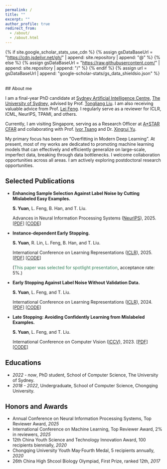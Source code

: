 ```yaml
---
permalink: /
title: ""
excerpt: ""
author_profile: true
redirect_from: 
  - /about/
  - /about.html
---
```


{% if site.google_scholar_stats_use_cdn %}
{% assign gsDataBaseUrl = "https://cdn.jsdelivr.net/gh/" | append: site.repository | append: "@" %}
{% else %}
{% assign gsDataBaseUrl = "https://raw.githubusercontent.com/" | append: site.repository | append: "/" %}
{% endif %}
{% assign url = gsDataBaseUrl | append: "google-scholar-stats/gs_data_shieldsio.json" %}

<span class='anchor' id='about-me'></span>

<br>
## About me

I am a final-year PhD candidate at [Sydney Artificial Intelligence Centre](https://www.sydney.edu.au/engineering/our-research/data-science-and-computer-engineering/ubtech-sydney-artificial-intelligence-centre.html), [The University of Sydney](https://www.sydney.edu.au), advised by Prof. [Tongliang Liu](https://tongliang-liu.github.io). I am also receiving valuable advice from Prof. [Lei Feng](https://lfeng1995.github.io). I regularly serve as a reviewer for ICLR, ICML, NeurIPS, TPAMI, and others. 

Currently, I am visiting Singapore, serving as a Research Officer at [A*STAR CFAR](https://www.a-star.edu.sg/cfar) and collaborating with Prof. [Ivor Tsang](https://www.a-star.edu.sg/cfar/about-cfar/management/prof-ivor-tsang) and Dr. [Xingrui Yu](https://xingruiyu.github.io).

My primary focus has been on “Overfitting in Modern Deep Learning”. At present, most of my works are dedicated to promoting machine learning models that can effectively and efficiently generalize on large-scale, imperfect data, breaking through data bottlenecks. I welcome collaboration opportunities across all areas. I am actively exploring postdoctoral research opportunities.

## Selected Publications

- **Enhancing Sample Selection Against Label Noise by Cutting Mislabeled Easy Examples.**
  
  **S. Yuan**, L. Feng, B. Han, and T. Liu.

  Advances in Neural Information Processing Systems ([NeurIPS](https://neurips.cc/Conferences/2025)), 2025. [\[PDF\]]() [\[CODE\]]()
  
- **Instance-dependent Early Stopping.**
  
  **S. Yuan**, R. Lin, L. Feng, B. Han, and T. Liu.

  International Conference on Learning Representations ([ICLR](https://iclr.cc/Conferences/2025)), 2025. [\[PDF\]](https://openreview.net/pdf?id=P42DbV2nuV) [\[CODE\]](https://github.com/tmllab/2025_ICLR_IES)
  
  (<span style="color: rgb(51,130,90)">This paper was selected for spotlight presentation</span>, acceptance rate: 5%.)
  
- **Early Stopping Against Label Noise Without Validation Data.**

  **S. Yuan**, L. Feng, and T. Liu.

  International Conference on Learning Representations ([ICLR](https://iclr.cc/Conferences/2024)), 2024. [\[PDF\]](https://openreview.net/pdf?id=CMzF2aOfqp) [\[CODE\]](https://github.com/tmllab/2024_ICLR_LabelWave)
  
- **Late Stopping: Avoiding Confidently Learning from Mislabeled Examples.**

  **S. Yuan**, L. Feng, and T. Liu.

  International Conference on Computer Vision ([ICCV](https://iccv2023.thecvf.com)), 2023. [\[PDF\]](https://openaccess.thecvf.com/content/ICCV2023/papers/Yuan_Late_Stopping_Avoiding_Confidently_Learning_from_Mislabeled_Examples_ICCV_2023_paper.pdf) [\[CODE\]](https://github.com/tmllab/2023_ICCV_LateStopping)



## Educations
- *2022 - now*, PhD student, School of Computer Science, The University of Sydney. 
- *2018 - 2022*, Undergraduate, School of Computer Science, Chongqing University.

## Honors and Awards
- Annual Conference on Neural Information Processing Systems, Top Reviewer Award, *2025* 
- International Conference on Machine Learning, Top Reviewer Award, 2% in reviewers, *2025* 
- 12th China Youth Science and Technology Innovation Award, 100 recipients biennially, *2020* 
- Chongqing University Youth May·Fourth Medal, 5 recipients annually, *2020*
- 26th China High Shcool Biology Olympiad, First Prize, ranked 12th, *2017* 

